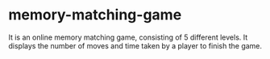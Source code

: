 # memory-matching-game
It is an online memory matching game, consisting of 5 different levels. It displays the number of moves and time taken by a player to finish the game.
